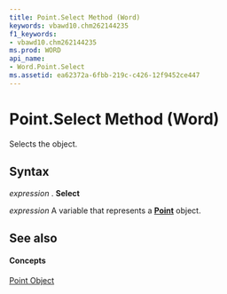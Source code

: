 ```yaml
---
title: Point.Select Method (Word)
keywords: vbawd10.chm262144235
f1_keywords:
- vbawd10.chm262144235
ms.prod: WORD
api_name:
- Word.Point.Select
ms.assetid: ea62372a-6fbb-219c-c426-12f9452ce447
---
```



# Point.Select Method (Word)

Selects the object.


## Syntax

 _expression_ . **Select**

 _expression_ A variable that represents a **[Point](point-object-word.md)** object.


## See also


#### Concepts


[Point Object](point-object-word.md)

